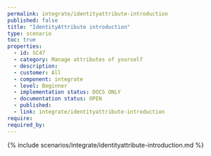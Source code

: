 ```yaml
---
permalink: integrate/identityattribute-introduction
published: false
title: "IdentityAttribute introduction"
type: scenario
toc: true
properties:
  - id: SC47
  - category: Manage attributes of yourself
  - description:
  - customer: All
  - component: integrate
  - level: Beginner
  - implementation status: DOCS ONLY
  - documentation status: OPEN
  - published:
  - link: integrate/identityattribute-introduction
require:
required_by:
---
```


{% include scenarios/integrate/identityattribute-introduction.md %}
